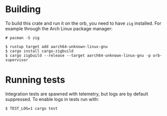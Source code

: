 # Building

To build this crate and run it on the orb, you need to have `zig` installed.
For example through the Arch Linux package manager:

```shell
# pacman -S zig
```

```shell
$ rustup target add aarch64-unknown-linux-gnu
$ cargo install cargo-zigbuild
$ cargo zigbuild --release --target aarch64-unknown-linux-gnu -p orb-supervisor
```

# Running tests

Integration tests are spawned with telemetry, but logs are by default suppressed. To enable logs
in tests run with:

```sh
$ TEST_LOG=1 cargo test
```
